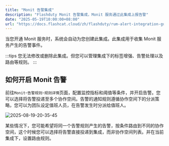 ```yaml
---
title: "Monit 告警集成"
description: "Flashduty Monit 告警集成，Monit 服务通过此集成上报告警"
date: "2025-05-19T10:00:00+08:00"
url: "https://docs.flashcat.cloud/zh/flashduty/rum-alert-integration-guide"
---
```


当您开通 Monit 服务时，系统会自动为您创建此集成。此集成用于收集 Monit 服务产生的告警事件。

:::tips
您无法修改或删除此集成。但您可以管理集成下的标签增强、告警处理以及路由等规则。
:::

## 如何开启 Monit 告警

前往`Monit`-`告警规则`-`规则详情`页面，配置监控指标和阈值等条件，并开启告警。您可以选择将告警投递至多个协作空间。告警的通知规则遵循协作空间下的分派策略，您可以为团队设定值班人员，在告警发生时分派给值班人。

![2025-08-19-20-35-45](https://docs-cdn.flashcat.cloud/images/png/59c9d2566db9a0482fb2eabb729ea739.png)

某些情况下，您可能希望将同一个告警规则产生的告警，按条件路由到不同的协作空间，这个时候您可以选择将告警直接投递到集成，而非协作空间列表。并在当前集成下，设置路由规则。